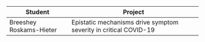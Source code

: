 | Student | Project |
| ------- | ------- |
| Breeshey Roskams-Hieter | Epistatic mechanisms drive symptom severity in critical COVID-19 |

